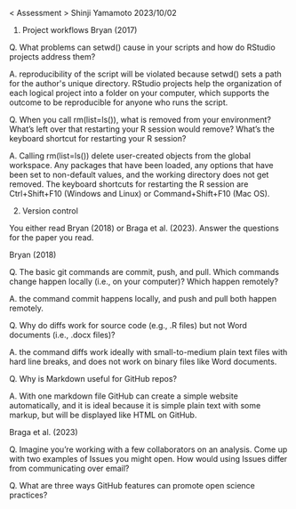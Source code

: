 < Assessment > Shinji Yamamoto 2023/10/02

1. Project workflows
Bryan (2017)

Q. What problems can setwd() cause in your scripts and how do RStudio projects address them?

A. reproducibility of the script will be violated because setwd() sets a path for the author's unique directory. RStudio projects help the organization of each logical project into a folder on your computer, which supports the outcome to be reproducible for anyone who runs the script.


Q. When you call rm(list=ls()), what is removed from your environment? What’s left over that restarting your R session would remove? What’s the keyboard shortcut for restarting your R session?

A. Calling rm(list=ls()) delete user-created objects from the global workspace. Any packages that have been loaded, any options that have been set to non-default values, and the working directory does not get removed. The keyboard shortcuts for restarting the R session are Ctrl+Shift+F10 (Windows and Linux) or Command+Shift+F10 (Mac OS).



2. Version control

You either read Bryan (2018) or Braga et al. (2023). Answer the questions for the paper you read.


Bryan (2018)

Q. The basic git commands are commit, push, and pull. Which commands change happen locally (i.e., on your computer)? Which happen remotely?

A. the command commit happens locally, and push and pull both happen remotely.


Q. Why do diffs work for source code (e.g., .R files) but not Word documents (i.e., .docx files)?

A. the command diffs work ideally with small-to-medium plain text files with hard line breaks, and does not work on binary files like Word documents.


Q. Why is Markdown useful for GitHub repos?

A. With one markdown file GitHub can create a simple website automatically, and it is ideal because it is simple plain text with some markup, but will be displayed like HTML on GitHub.


Braga et al. (2023)

Q. Imagine you’re working with a few collaborators on an analysis. Come up with two examples of Issues you might open. How would using Issues differ from communicating over email?

Q. What are three ways GitHub features can promote open science practices?

